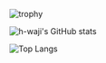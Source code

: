 ![trophy](https://github-profile-trophy.vercel.app/?username=h-waji&rank=-C,-B)

![h-waji's GitHub stats](https://github-readme-stats.vercel.app/api?username=h-waji&count_private=true&show_icons=true)

![Top Langs](https://github-readme-stats.vercel.app/api/top-langs/?username=h-waji&layout=compact)

<!--START_SECTION:codersrank-->
<codersrank-summary username="h-waji"></codersrank-summary>
<!--END_SECTION:codersrank-->
